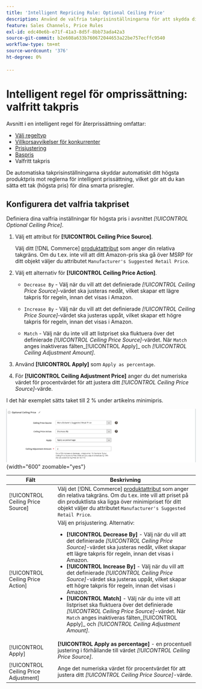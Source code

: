 ```yaml
---
title: 'Intelligent Repricing Rule: Optional Ceiling Price'
description: Använd de valfria takprisinställningarna för att skydda ditt högsta produktpris mot de intelligenta prisregler som hanterar dina Amazon-listor.
feature: Sales Channels, Price Rules
exl-id: edc40e6b-e71f-41a3-8d5f-8bb73ada42a3
source-git-commit: b2e608a633b760672044653a22be757ecffc9540
workflow-type: tm+mt
source-wordcount: '376'
ht-degree: 0%

---
```


# Intelligent regel för omprissättning: valfritt takpris

Avsnitt i en intelligent regel för återprissättning omfattar:

- [Välj regeltyp](./intelligent-repricing-rules.md)
- [Villkorsavvikelser för konkurrenter](./competitor-conditional-variances.md)
- [Prisjustering](./price-adjustment.md)
- [Baspris](./floor-price.md)
- Valfritt takpris

De automatiska takprisinställningarna skyddar automatiskt ditt högsta produktpris mot reglerna för intelligent prissättning, vilket gör att du kan sätta ett tak (högsta pris) för dina smarta prisregler.

## Konfigurera det valfria takpriset

Definiera dina valfria inställningar för högsta pris i avsnittet _[!UICONTROL Optional Ceiling Price]_.

1. Välj ett attribut för **[!UICONTROL Ceiling Price Source]**.

   Välj ditt [!DNL Commerce] [produktattribut](https://experienceleague.adobe.com/docs/commerce-admin/catalog/product-attributes/product-attributes.html) som anger din relativa takgräns. Om du t.ex. inte vill att ditt Amazon-pris ska gå över MSRP för ditt objekt väljer du attributet `Manufacturer's Suggested Retail Price`.

1. Välj ett alternativ för **[!UICONTROL Ceiling Price Action]**.

   - `Decrease By` - Välj när du vill att det definierade _[!UICONTROL Ceiling Price Source]_-värdet ska justeras nedåt, vilket skapar ett lägre takpris för regeln, innan det visas i Amazon.

   - `Increase By` - Välj när du vill att det definierade _[!UICONTROL Ceiling Price Source]_-värdet ska justeras uppåt, vilket skapar ett högre takpris för regeln, innan det visas i Amazon.

   - `Match` - Välj när du inte vill att listpriset ska fluktuera över det definierade _[!UICONTROL Ceiling Price Source]_-värdet. När `Match` anges inaktiveras fälten_[!UICONTROL Apply]_ och _[!UICONTROL Ceiling Adjustment Amount]_.

1. Använd **[!UICONTROL Apply]** som `Apply as percentage`.

1. För **[!UICONTROL Ceiling Adjustment Price]** anger du det numeriska värdet för procentvärdet för att justera ditt _[!UICONTROL Ceiling Price Source]_-värde.

I det här exemplet sätts taket till 2 % under artikelns minimipris.

![Intelligent ompriseringsregel - valfritt takpris](assets/ob-intelligent-price-rule-ceiling.png){width="600" zoomable="yes"}

| Fält | Beskrivning |
|---------------------------------------|-----------------------------------------------------------------------------------------------------------------------------------------------------------------------------------------------------------------------------------------------------------------------------------------------------------------------------------------------------------------------------------------------------------------------------------------------------------------------------------------------------------------------------------------------------------------------------------------------------------------------------------------------------------------------------------------------------------------------------------------------------------|
| [!UICONTROL Ceiling Price Source] | Välj det [!DNL Commerce] [produktattribut](https://experienceleague.adobe.com/docs/commerce-admin/catalog/product-attributes/product-attributes.html) som anger din relativa takgräns. Om du t.ex. inte vill att priset på din produktlista ska ligga över minimipriset för ditt objekt väljer du attributet `Manufacturer's Suggested Retail Price`. |
| [!UICONTROL Ceiling Price Action] | Välj en prisjustering. Alternativ:<ul><li>**[!UICONTROL Decrease By]** - Välj när du vill att det definierade _[!UICONTROL Ceiling Price Source]_-värdet ska justeras nedåt, vilket skapar ett lägre takpris för regeln, innan det visas i Amazon.</li><li>**[!UICONTROL Increase By]** - Välj när du vill att det definierade _[!UICONTROL Ceiling Price Source]_-värdet ska justeras uppåt, vilket skapar ett högre takpris för regeln, innan det visas i Amazon.</li><li>**[!UICONTROL Match]** - Välj när du inte vill att listpriset ska fluktuera över det definierade _[!UICONTROL Ceiling Price Source]_-värdet. När `Match` anges inaktiveras fälten_[!UICONTROL Apply]_ och _[!UICONTROL Ceiling Adjustment Amount]_.</li></ul> |
| [!UICONTROL Apply] | **[!UICONTROL Apply as percentage]** - en procentuell justering i förhållande till värdet _[!UICONTROL Ceiling Price Source]_. |
| [!UICONTROL Ceiling Price Adjustment] | Ange det numeriska värdet för procentvärdet för att justera ditt _[!UICONTROL Ceiling Price Source]_-värde. |
